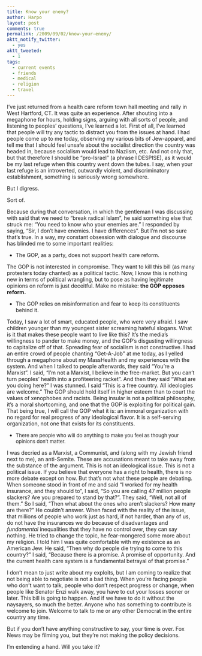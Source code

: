 ```yaml
---
title: Know your enemy?
author: Harpo
layout: post
comments: true
permalink: /2009/09/02/know-your-enemy/
aktt_notify_twitter:
  - yes
aktt_tweeted:
  - 1
tags:
  - current events
  - friends
  - medical
  - religion
  - travel
---
```

I&#8217;ve just returned from a health care reform town hall meeting and rally in West Hartford, CT. It was quite an experience. After shouting into a megaphone for hours, holding signs, arguing with all sorts of people, and listening to peoples&#8217; questions, I&#8217;ve learned a lot. First of all, I&#8217;ve learned that people will try any tactic to distract you from the issues at hand. I had people come up to me today, observing my various bits of Jew-apparel, and tell me that I should feel unsafe about the socialist direction the country was headed in, because socialism would lead to Naziism, etc. And not only that, but that therefore I should be &#8220;pro-Israel&#8221; (a phrase I DESPISE), as it would be my last refuge when this country went down the tubes. I say, when your last refuge is an introverted, outwardly violent, and discriminatory establishment, something is seriously wrong somewhere.

But I digress.

Sort of.

Because during that conversation, in which the gentleman I was discussing with said that we need to &#8220;break radical Islam&#8221;, he said something else that struck me: &#8220;You need to know who your enemies are.&#8221; I responded by saying, &#8220;Sir, I don&#8217;t have enemies. I have differences&#8221;. But I&#8217;m not so sure that&#8217;s true. In a way, my constant obsession with dialogue and discourse has blinded me to some important realities:

*   The GOP, as a party, does not support health care reform.

The GOP is not interested in compromise. They want to kill this bill (as many protesters today chanted) as a political tactic. Now, I know this is nothing new in terms of political wrangling, but to pose as having legitimate opinions on reform is just deceitful. Make no mistake: **the GOP opposes reform.**

*   The GOP relies on misinformation and fear to keep its constituents behind it.

Today, I saw a lot of smart, educated people, who were very afraid. I saw children younger than my youngest sister screaming hateful slogans. What is it that makes these people want to live like this? It&#8217;s the media&#8217;s willingness to pander to make money, and the GOP&#8217;s disgusting willingness to capitalize off of that. Spreading fear of socialism is not constructive. I had an entire crowd of people chanting &#8220;Get-A-Job&#8221; at me today, as I yelled through a megaphone about my MassHealth and my experiences with the system. And when I talked to people afterwards, they said &#8220;You&#8217;re a Marxist&#8221;. I said, &#8220;I&#8217;m not a Marxist, I believe in the free-market. But you can&#8217;t turn peoples&#8217; health into a profiteering racket&#8221;. And then they said &#8220;What are you doing here?&#8221; I was stunned. I said &#8220;This is a free country. All ideologies are welcome.&#8221; The GOP should hold itself in higher esteem than to court the values of xenophobes and racists. Being insular is not a political philosophy, it&#8217;s a moral shortcoming, and one that the GOP is exploiting for political gain. That being true, I will call the GOP what it is: an immoral organization with no regard for real progress of any ideological flavor. It is a self-serving organization, not one that exists for its constituents.

*   <span style="font-size: small;"><span>There are people who will do anything to make you feel as though your opinions don&#8217;t matter.</span></span>

I was decried as a Marxist, a Communist, and (along with my Jewish friend next to me), an anti-Semite. These are accusations meant to take away from the substance of the argument. This is not an ideological issue. This is not a political issue. If you believe that everyone has a right to health, there is no more debate except on how. But that&#8217;s not what these people are debating. When someone stood in front of me and said &#8220;I worked for my health insurance, and they should to&#8221;, I said, &#8220;So you are calling 47 million people slackers? Are you prepared to stand by that?&#8221;. They said, &#8220;Well, not all of them.&#8221; So I said, &#8220;Then what about the ones who aren&#8217;t slackers? How many are there?&#8221; He couldn&#8217;t answer. When faced with the reality of the issue, that millions of people who work just as hard, if not harder, than any of us, do not have the insurances we do because of disadvantages and *fundamental* inequalities that they have no control over, they can say nothing. He tried to change the topic, he fear-mongered some more about my religion. I told him I was quite comfortable with my existence as an American Jew. He said, &#8220;Then why do people die trying to come to this country?&#8221; I said, &#8220;Because there is a promise. A promise of opportunity. And the current health care system is a fundamental betrayal of that promise.&#8221;

I don&#8217;t mean to just write about my exploits, but I am coming to realize that not being able to negotiate is not a bad thing. When you&#8217;re facing people who don&#8217;t want to talk, people who don&#8217;t respect progress or change, when people like Senator Enzi walk away, you have to cut your losses sooner or later. This bill is going to happen. And if we have to do it without the naysayers, so much the better. Anyone who has something to contribute is welcome to join. Welcome to talk to me or any other Democrat in the entire country any time.

But if you don&#8217;t have anything constructive to say, your time is over. Fox News may be filming you, but they&#8217;re not making the policy decisions.

I&#8217;m extending a hand. Will you take it?